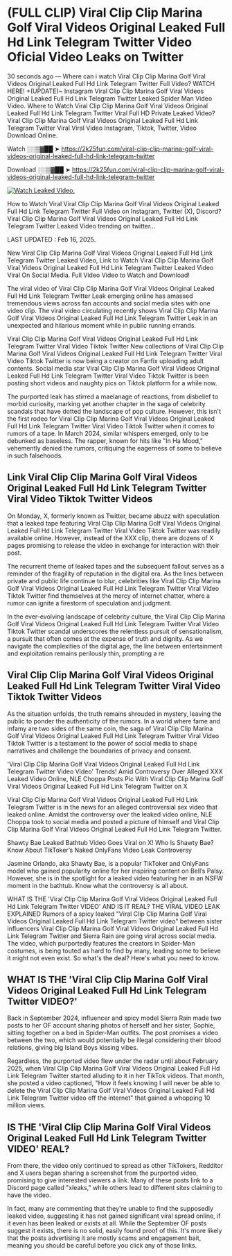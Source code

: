 # (FULL CLIP) Viral Clip Clip Marina Golf Viral Videos Original Leaked Full Hd Link Telegram Twitter Video Oficial Video Leaks on Twitter

30 seconds ago — Where can i watch Viral Clip Clip Marina Golf Viral Videos Original Leaked Full Hd Link Telegram Twitter Full Video? WATCH HERE! +(UPDATE)~ Instagram Viral Clip Clip Marina Golf Viral Videos Original Leaked Full Hd Link Telegram Twitter Leaked Spider Man Video Video. Where to Watch Viral Clip Clip Marina Golf Viral Videos Original Leaked Full Hd Link Telegram Twitter Viral Full HD Private Leaked Video? Viral Clip Clip Marina Golf Viral Videos Original Leaked Full Hd Link Telegram Twitter Viral Viral Video Instagram, Tiktok, Twitter, Video Download Online.

Watch ░░▒▓██ ➤ https://2k25fun.com/viral-clip-clip-marina-golf-viral-videos-original-leaked-full-hd-link-telegram-twitter

Download ░░▒▓██ ➤ https://2k25fun.com/viral-clip-clip-marina-golf-viral-videos-original-leaked-full-hd-link-telegram-twitter

[![Watch Leaked Video.](https://miro.medium.com/v2/resize:fit:828/format:webp/1*cilzJN44JGOrTw9NJCrNHA.gif "Watch Leaked Video")](https://2k25fun.com/viral-clip-clip-marina-golf-viral-videos-original-leaked-full-hd-link-telegram-twitter)

How to Watch Viral Viral Clip Clip Marina Golf Viral Videos Original Leaked Full Hd Link Telegram Twitter Full Video on Instagram, Twitter (X), Discord? Viral Clip Clip Marina Golf Viral Videos Original Leaked Full Hd Link Telegram Twitter Leaked Video trending on twitter...

LAST UPDATED : Feb 16, 2025.

New Viral Clip Clip Marina Golf Viral Videos Original Leaked Full Hd Link Telegram Twitter Leaked Video, Link to Watch Viral Clip Clip Marina Golf Viral Videos Original Leaked Full Hd Link Telegram Twitter Leaked Video Viral On Social Media. Full Video Video to Watch and Download!

The viral video of Viral Clip Clip Marina Golf Viral Videos Original Leaked Full Hd Link Telegram Twitter Leak emerging online has amassed tremendous views across fan accounts and social media sites with one video clip. The viral video circulating recently shows Viral Clip Clip Marina Golf Viral Videos Original Leaked Full Hd Link Telegram Twitter Leak in an unexpected and hilarious moment while in public running errands.

Viral Clip Clip Marina Golf Viral Videos Original Leaked Full Hd Link Telegram Twitter Viral Video Tiktok Twitter New collections of Viral Clip Clip Marina Golf Viral Videos Original Leaked Full Hd Link Telegram Twitter Viral Video Tiktok Twitter is now being a creator on Fanfix uploading adult contents. Social media star Viral Clip Clip Marina Golf Viral Videos Original Leaked Full Hd Link Telegram Twitter Viral Video Tiktok Twitter is been posting short videos and naughty pics on Tiktok platform for a while now.

The purported leak has stirred a maelanage of reactions, from disbelief to morbid curiosity, marking yet another chapter in the saga of celebrity scandals that have dotted the landscape of pop culture. However, this isn't the first rodeo for Viral Clip Clip Marina Golf Viral Videos Original Leaked Full Hd Link Telegram Twitter Viral Video Tiktok Twitter when it comes to rumors of a tape. In March 2024, similar whispers emerged, only to be debunked as baseless. The rapper, known for hits like "In Ha Mood," vehemently denied the rumors, critiquing the eagerness of some to believe in such falsehoods.

## Link Viral Clip Clip Marina Golf Viral Videos Original Leaked Full Hd Link Telegram Twitter Viral Video Tiktok Twitter Videos

On Monday, X, formerly known as Twitter, became abuzz with speculation that a leaked tape featuring Viral Clip Clip Marina Golf Viral Videos Original Leaked Full Hd Link Telegram Twitter Viral Video Tiktok Twitter was readily available online. However, instead of the XXX clip, there are dozens of X pages promising to release the video in exchange for interaction with their post.

The recurrent theme of leaked tapes and the subsequent fallout serves as a reminder of the fragility of reputation in the digital era. As the lines between private and public life continue to blur, celebrities like Viral Clip Clip Marina Golf Viral Videos Original Leaked Full Hd Link Telegram Twitter Viral Video Tiktok Twitter find themselves at the mercy of internet chatter, where a rumor can ignite a firestorm of speculation and judgment.

In the ever-evolving landscape of celebrity culture, the Viral Clip Clip Marina Golf Viral Videos Original Leaked Full Hd Link Telegram Twitter Viral Video Tiktok Twitter scandal underscores the relentless pursuit of sensationalism, a pursuit that often comes at the expense of truth and dignity. As we navigate the complexities of the digital age, the line between entertainment and exploitation remains perilously thin, prompting a re

##  Viral Clip Clip Marina Golf Viral Videos Original Leaked Full Hd Link Telegram Twitter Viral Video Tiktok Twitter Videos

As the situation unfolds, the truth remains shrouded in mystery, leaving the public to ponder the authenticity of the rumors. In a world where fame and infamy are two sides of the same coin, the saga of Viral Clip Clip Marina Golf Viral Videos Original Leaked Full Hd Link Telegram Twitter Viral Video Tiktok Twitter is a testament to the power of social media to shape narratives and challenge the boundaries of privacy and consent.

'Viral Clip Clip Marina Golf Viral Videos Original Leaked Full Hd Link Telegram Twitter Video Video' Trends! Amid Controversy Over Alleged XXX Leaked Video Online, NLE Choppa Posts Pic With Viral Clip Clip Marina Golf Viral Videos Original Leaked Full Hd Link Telegram Twitter on X

Viral Clip Clip Marina Golf Viral Videos Original Leaked Full Hd Link Telegram Twitter is in the news for an alleged controversial sex video that leaked online. Amidst the controversy over the leaked video online, NLE Choppa took to social media and posted a picture of himself and Viral Clip Clip Marina Golf Viral Videos Original Leaked Full Hd Link Telegram Twitter.

Shawty Bae Leaked Bathtub Video Goes Viral on X! Who Is Shawty Bae? Know About TikToker’s Naked OnlyFans Video Leak Controversy

Jasmine Orlando, aka Shawty Bae, is a popular TikToker and OnlyFans model who gained popularity online for her inspiring content on Bell’s Palsy. However, she is in the spotlight for a leaked video featuring her in an NSFW moment in the bathtub. Know what the controversy is all about.

WHAT IS THE 'Viral Clip Clip Marina Golf Viral Videos Original Leaked Full Hd Link Telegram Twitter VIDEO' AND IS IT REAL? THE VIRAL VIDEO LEAK EXPLAINED Rumors of a spicy leaked "Viral Clip Clip Marina Golf Viral Videos Original Leaked Full Hd Link Telegram Twitter video" between sister influencers Viral Clip Clip Marina Golf Viral Videos Original Leaked Full Hd Link Telegram Twitter and Sierra Rain are going viral across social media. The video, which purportedly features the creators in Spider-Man costumes, is being touted as hard to find by many, leading some to believe it might not even exist. So what's the deal? Here's what you need to know.

## WHAT IS THE 'Viral Clip Clip Marina Golf Viral Videos Original Leaked Full Hd Link Telegram Twitter VIDEO?'

Back in September 2024, influencer and spicy model Sierra Rain made two posts to her OF account sharing photos of herself and her sister, Sophie, sitting together on a bed in Spider-Man outfits. The post promises a video between the two, which would potentially be illegal considering their blood relations, giving big Island Boys kissing vibes.

Regardless, the purported video flew under the radar until about February 2025, when Viral Clip Clip Marina Golf Viral Videos Original Leaked Full Hd Link Telegram Twitter started alluding to it in her TikTok videos. That month, she posted a video captioned, "How it feels knowing I will never be able to delete the Viral Clip Clip Marina Golf Viral Videos Original Leaked Full Hd Link Telegram Twitter video off the internet" that gained a whopping 10 million views.

## IS THE 'Viral Clip Clip Marina Golf Viral Videos Original Leaked Full Hd Link Telegram Twitter VIDEO' REAL?

From there, the video only continued to spread as other TikTokers, Redditor and X users began sharing a screenshot from the purported video, promising to give interested viewers a link. Many of these posts link to a Discord page called "xleaks," while others lead to different sites claiming to have the video.

In fact, many are commenting that they're unable to find the supposedly leaked video, suggesting it has not gained significant viral spread online, if it even has been leaked or exists at all. While the September OF posts suggest it exists, there is no solid, easily found proof of this. It's more likely that the posts advertising it are mostly scams and engagement bait, meaning you should be careful before you click any of those links.